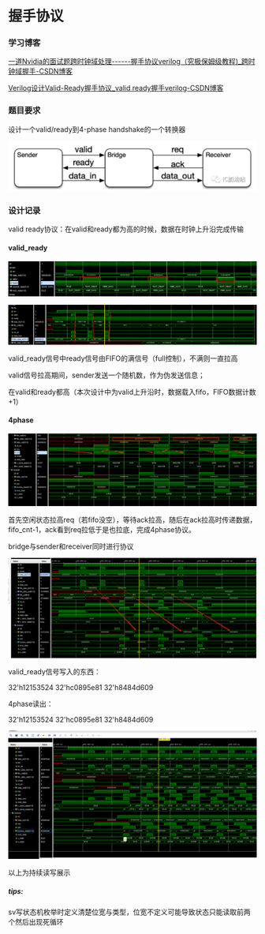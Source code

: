 # 握手协议

### 学习博客

[一道Nvidia的面试题](https://mp.weixin.qq.com/s/EDAjjVJzzyKstI10fqv6Lw)[跨时钟域处理------握手协议verilog（究极保姆级教程)_跨时钟域握手-CSDN博客](https://blog.csdn.net/qq_45842366/article/details/132887208)

[Verilog设计Valid-Ready握手协议_valid ready握手verilog-CSDN博客](https://blog.csdn.net/maowang1234588/article/details/100065072)

### 题目要求

设计一个valid/ready到4-phase handshake的一个转换器

![1730788320785](image/handshake/1730788320785.png)

### 设计记录

valid ready协议：在valid和ready都为高的时候，数据在时钟上升沿完成传输

#### valid_ready

![1730944488862](image/handshake/1730944488862.png)

![1730946597062](image/handshake/1730946597062.png)

valid_ready信号中ready信号由FIFO的满信号（full控制），不满则一直拉高

valid信号拉高期间，sender发送一个随机数，作为伪发送信息；

在valid和ready都高（本次设计中为valid上升沿时，数据载入fifo，FIFO数据计数+1）

#### 4phase

![1730946807893](image/handshake/1730946807893.png)

首先空闲状态拉高req（若fifo没空），等待ack拉高，随后在ack拉高时传递数据，fifo_cnt-1，ack看到req拉低于是也拉底，完成4phase协议。

bridge与sender和receiver同时进行协议

![1730947546473](image/handshake/1730947546473.png)

valid_ready信号写入的东西：

32'h12153524  32'hc0895e81  32'h8484d609

4phase读出：

32'h12153524  32'hc0895e81  32'h8484d609

![1730964138670](image/handshake/1730964138670.png)

以上为持续读写展示

##### tips:

sv写状态机枚举时定义清楚位宽与类型，位宽不定义可能导致状态只能读取前两个然后出现死循环
